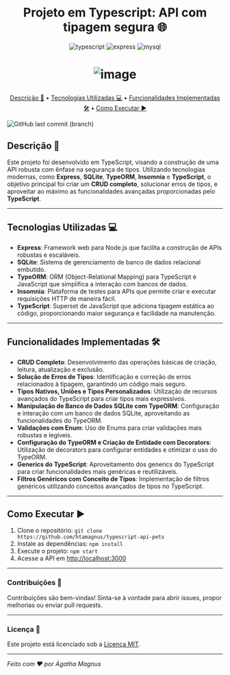 [typescript_BAGDE]: https://img.shields.io/badge/TypeScript-3178C6?logo=typescript&logoColor=white&style=for-the-badge
[express_BADGE]: https://img.shields.io/badge/express-005CFE?style=for-the-badge&logo=express
[mysql_BADGE]: https://img.shields.io/badge/mysql-3178C6?logo=mysql&logoColor=white&style=for-the-badge


<h1 align="center" style="font-weight: bold;"> Projeto em Typescript: API com tipagem segura 🌐 </h1>



<div align="center">
  
![typescript][typescript_BAGDE]
![express][express_BADGE]
![mysql][mysql_BADGE]


</div>

<h1 align="center">
  
![image](https://github.com/htamagnus/typescript-api-pets/assets/85269068/664875fb-418e-4437-94f3-bd8a98d08de8)

</h1>

<p align="center">
 <a href="#descricao">Descrição 🚀</a> • 
  <a href="#tecnologias">Tecnologias Utilizadas 💻</a> •
 <a href="#funcionalidades">Funcionalidades Implementadas 🛠️</a> •
 <a href="#executar">Como Executar ▶️</a>
</p>

![GitHub last commit (branch)](https://img.shields.io/github/last-commit/htamagnus/typescript-api-pets/main)


<h2 id="descricao">Descrição 🚀</h2> 

Este projeto foi desenvolvido em TypeScript, visando a construção de uma API robusta com ênfase na segurança de tipos. Utilizando tecnologias modernas, como **Express**, **SQLite**, **TypeORM**, **Insomnia** e **TypeScript**, o objetivo principal foi criar um **CRUD completo**, solucionar erros de tipos, e aproveitar ao máximo as funcionalidades avançadas proporcionadas pelo **TypeScript**.

---

<h2 id="tecnologias">Tecnologias Utilizadas 💻</h2> 

- **Express**: Framework web para Node.js que facilita a construção de APIs robustas e escaláveis.
- **SQLite**: Sistema de gerenciamento de banco de dados relacional embutido.
- **TypeORM**: ORM (Object-Relational Mapping) para TypeScript e JavaScript que simplifica a interação com bancos de dados.
- **Insomnia**: Plataforma de testes para APIs que permite criar e executar requisições HTTP de maneira fácil.
- **TypeScript**: Superset de JavaScript que adiciona tipagem estática ao código, proporcionando maior segurança e facilidade na manutenção.
---

<h2 id="funcionalidades">Funcionalidades Implementadas 🛠️</h2>

- **CRUD Completo**: Desenvolvimento das operações básicas de criação, leitura, atualização e exclusão.
- **Solução de Erros de Tipos**: Identificação e correção de erros relacionados à tipagem, garantindo um código mais seguro.
- **Tipos Nativos, Uniões e Tipos Personalizados**: Utilização de recursos avançados do TypeScript para criar tipos mais expressivos.
- **Manipulação de Banco de Dados SQLite com TypeORM**: Configuração e interação com um banco de dados SQLite, aproveitando as funcionalidades do TypeORM.
- **Validações com Enum**: Uso de Enums para criar validações mais robustas e legíveis.
- **Configuração do TypeORM e Criação de Entidade com Decorators**: Utilização de decorators para configurar entidades e otimizar o uso do TypeORM.
- **Generics do TypeScript**: Aproveitamento dos generics do TypeScript para criar funcionalidades mais genéricas e reutilizáveis.
- **Filtros Genéricos com Conceito de Tipos**: Implementação de filtros genéricos utilizando conceitos avançados de tipos no TypeScript.
---

<h2 id="executar"> Como Executar ▶️ </h2>

1. Clone o repositório: `git clone https://github.com/htamagnus/typescript-api-pets`
2. Instale as dependências: `npm install`
3. Execute o projeto: `npm start`
4. Acesse a API em [http://localhost:3000](http://localhost:3000)
---

### Contribuições 🤝

Contribuições são bem-vindas! Sinta-se à vontade para abrir issues, propor melhorias ou enviar pull requests.

---

### Licença 📜

Este projeto está licenciado sob a [Licença MIT](LICENSE).

---

 *Feito com ❤ por Ágatha Magnus* 
